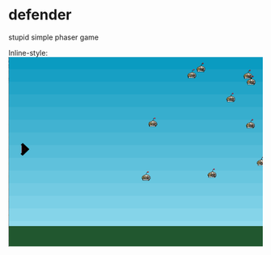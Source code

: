 defender
========

stupid simple phaser game


Inline-style: 
![alt text](https://github.com/alloyking/defender/blob/master/assets/screenshot.png "defender")
